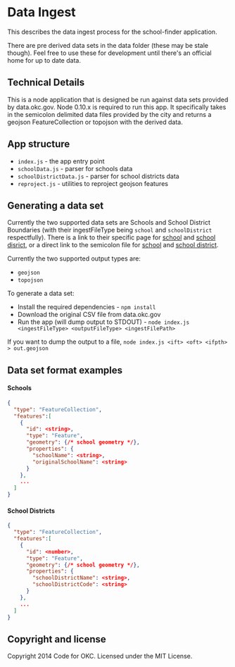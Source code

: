 # Data Ingest

This describes the data ingest process for the school-finder application.

There are pre derived data sets in the data folder (these may be stale though). Feel free to use these for development until there's an official home for up to date data.

## Technical Details

This is a node application that is designed be run against data sets provided by data.okc.gov. Node 0.10.x is required to run this app. It specifically takes in the semicolon delimited data files provided by the city and returns a geojson FeatureCollection or topojson with the derived data.

## App structure

* `index.js` - the app entry point
* `schoolData.js` - parser for schools data
* `schoolDistrictData.js` - parser for school districts data
* `reproject.js` - utilities to reproject geojson features

## Generating a data set

Currently the two supported data sets are Schools and School District Boundaries (with their ingestFileType being `school` and `schoolDistrict` respectfully). There is a link to their specific page for [school](http://data.okc.gov/applications/datadownload/forms/DownloadDetails.aspx?DataSetID=17) and [school disrict](http://data.okc.gov/applications/datadownload/forms/DownloadDetails.aspx?DataSetID=3), or a direct link to the semicolon file for [school](http://data.okc.gov/DataFiles/FilesForDownload/Schools.txt) and [school district](http://data.okc.gov/DataFiles/FilesForDownload/SchoolDistrictBoundaries.txt).

Currently the two supported output types are:
* `geojson`
* `topojson`

To generate a data set:
* Install the required dependencies - `npm install`
* Download the original CSV file from data.okc.gov
* Run the app (will dump output to STDOUT) - `node index.js <ingestFileType> <outputFileType> <ingestFilePath>`

If you want to dump the output to a file, `node index.js <ift> <oft> <ifpth> > out.geojson`

## Data set format examples

#### Schools
```json
{
  "type": "FeatureCollection",
  "features":[
    {
      "id": <string>,
      "type": "Feature",
      "geometry": {/* school geometry */},
      "properties": {
        "schoolName": <string>,
        "originalSchoolName": <string>
      }
    },
    ...
  ]
}
```

#### School Districts
```json
{
  "type": "FeatureCollection",
  "features":[
    {
      "id": <number>,
      "type": "Feature",
      "geometry": {/* school geometry */},
      "properties": {
        "schoolDistrictName": <string>,
        "schoolDistrictCode": <string>
      }
    },
    ...
  ]
}
```

## Copyright and license

Copyright 2014 Code for OKC. Licensed under the MIT License.
